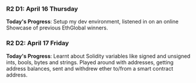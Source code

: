 ### R2 D1: April 16 Thursday

**Today's Progress**: Setup my dev environment, listened in on an online Showcase of previous EthGlobal winners. 


### R2 D2: April 17 Friday

**Today's Progress**: Learnt about Solidity variables like signed and unsigned ints, bools, bytes and strings. Played around with addresses, getting address balances, sent and withdrew ether to/from a smart contract address. 
